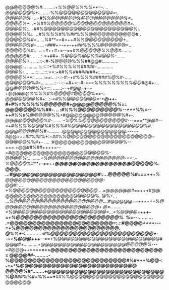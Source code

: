 @@@@@@@%#:..                           .....:+*%%@@%%%%**=-.   ..                         
@@@@@@%+:..                           ....-*%%@@@@@@@@@@@@#*=:.                           
@@@@@%-                               ..=#%%@@@@@@%@@@@@@@@@@%=..                         
@@@@%+.                               .+%##%@@@@@%@@@@@@@@@@@@#=.                         
@@@@%*:..                             -##%@@@@@@@@@@@@@@@@@@@@@%:.                        
@@@@%%*:..                          ..#%%%%#*%%##%%%@@@@@@@@@@@#..                        
@@@@@%#=..                         ...*%#**==*#=++*#%%@@@@@@@@@+...                       
@@@@@%#=..                         ...=###+=-++-++*##%%%%@@@@@@=..  .                     
@@@@@%#:.                          ...:+#++#+=--==*#%@@@@@%%@@#:.......                   
@@@@@#:.                          ... ..*:-=+##+-*%@@@%@@%%#@@%-.......                   
@@@@%+..                         ..    .:::-:*#*-*%@@@@%%%##@@#:............              
@@@@*:..                       ........  ::::::::+%#%%%%%#####-.............              
@@@%-...                       .....::....::::==:+##%%########+:..........                
@@@@%**:.                   ......:==:...:-::-#:-+#%%%%#####%@%*#-.....                   
@@@@@@%#=..               ........:---:-+#+=:-#-===*%%%%%%%%%@@#*@#+-..                   
@@@@@@@%%=:::.            ......:-=+*#@@*=+*=-*+@@@@@*%%%%#%@@@@*#@@@@%*==-:.             
@@@@@@@%#*+*:           .:-=*#%%@@@@@@@=-+**@++-#+#%*=%%%%%@@@@@#+@@@@@@@@@%%*=:.         
@@@@@@@%%##-.    ..   :*#%%%@@@@@@@@@%--+++*%%=--++**#%%#%@@@@@%%+#@@@@@@@@@@@@@%#*+-.    
@@@@@@@@@%#-.......  -%@%%@@@@@@@@@@#---===**@@#--=+#%%%%@@@%#%%%#%@@@@@@@@@@@@@@@@@%#.   
@@@@@@@@%#=........ .*@@@@@@@@@@@@@@@*:---=*-#@@*+++#*#%##%+:=##%%@@@@@@@@@@@@@@@@@@@@=   
@@@@@%%#+-   ....   :#@@@@@@@@@@@@@@@@%--===.+@@##%##++++=--=*#*@@@@@@@@@@@@@@@@@@@@@@%-  
@@@@%*:...    ......+%@@@@@@@@@@@@@@@@@@-=+:.-%@@@@%#**+-==+*+**@@@@@@@@@@@@@@@@@@@@@@%.  
@@@*..           ..:#@@@@@@@@@@@@@@@@@@@#::...*@@@@@%#===++**+*%@@@@@@@@@@@@@@@@@@@@@@@-  
@@#:           ... +%@@@@@@@@@@@@@@@@@@@@*....=@@@@@@#==++**+**#@@@@@@@@@@@@@@@@@@@@@@@%. 
@%+.          . ...*%@@@@@@@@@@@@@@@@@@@@@*...:#@@@@@*==+++*+*++%@@@@@@@@@@@@@@@@@@@@@@@+ 
@=..   ...... . .  =%@@@@@@@@@@@@@@@@@@@@@@=...=%@@@@*=++**+-=+*%@@@@@@@@@@@@@@@@@@@@@@@%.
%*=--:......  ... .=@@@@@@@@@@@@@@@@@@@@@@@=:.::#@@@@*+++*+---=+%@@@@@@@@@@@@@@@@@@@@@@@*.
@%%+-:...........:#%@@@@@@@@@@@@@@@@@@@@@@@+--::+%@@@*+++**--==+%@@@@@@@@@@@@@@@@@@@@@@@@#
@@@#*+...........+@@@@@@@@@@@@@@@@@@@@@@@@@%*---=#@@@++==**++=++@@@@@@@@@@@@@@@@@@@@@@@@@=
@@@@##-.........-%@@@@@@@@@@@@@@@@@@@@@@@@@@#%#*++%@@-:-=+*****%@@@@@@@@@@@@@@@@@@@@@@@@@@
@@@@%#*........+@@@@@@@@@@@@@@@@@@@@@@@@@@%@###%%#=%%==+**##%%@@@@@@@@@@@@@@@@@@@@@@@@@@@@

